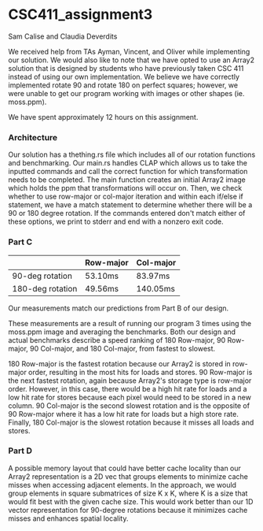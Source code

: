 # CSC411_assignment3

Sam Calise and Claudia Deverdits

We received help from TAs Ayman, Vincent, and Oliver while implementing our solution. We would also like to note that we have opted to use an Array2 solution that is designed by students who have previously taken CSC 411 instead of using our own implementation. We believe we have correctly implemented rotate 90 and rotate 180 on perfect squares; however, we were unable to get our program working with images or other shapes (ie. moss.ppm).

We have spent approximately 12 hours on this assignment.

### Architecture
Our solution has a thething.rs file which includes all of our rotation functions and benchmarking. Our main.rs handles CLAP which allows us to take the inputted commands and call the correct function for which transformation needs to be completed. The main function creates an initial Array2 image which holds the ppm that transformations will occur on. Then, we check whether to use row-major or col-major iteration and within each if/else if statement, we have a match statement to determine whether there will be a 90 or 180 degree rotation. If the commands entered don't match either of these options, we print to stderr and end with a nonzero exit code.

### Part C

|                  |Row-major      |Col-major |
|------------------|---------------|----------|
|90-deg rotation   |53.10ms        |83.97ms   |
|180-deg rotation  |49.56ms        |140.05ms  |

Our measurements match our predictions from Part B of our design. 

These measurements are a result of running our program 3 times using the moss.ppm image and averaging the benchmarks. Both our design and actual benchmarks describe a speed ranking of 180 Row-major, 90 Row-major, 90 Col-major, and 180 Col-major, from fastest to slowest. 

180 Row-major is the fastest rotation because our Array2 is stored in row-major order, resulting in the most hits for loads and stores. 90 Row-major is the next fastest rotation, again because Array2's storage type is row-major order. However, in this case, there would be a high hit rate for loads and a low hit rate for stores because each pixel would need to be stored in a new column. 90 Col-major is the second slowest rotation and is the opposite of 90 Row-major where it has a low hit rate for loads but a high store rate. Finally, 180 Col-major is the slowest rotation because it misses all loads and stores.

### Part D
A possible memory layout that could have better cache locality than our Array2 representation is a 2D vec that groups elements to minimize cache misses when accessing adjacent elements. In the approach, we would group elements in square submatrices of size K x K, where K is a size that would fit best with the given cache size. This would work better than our 1D vector representation for 90-degree rotations because it minimizes cache misses and enhances spatial locality.
